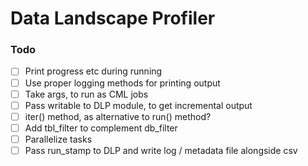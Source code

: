 # Data Landscape Profiler

### Todo
- [ ] Print progress etc during running
- [ ] Use proper logging methods for printing output
- [ ] Take args, to run as CML jobs
- [ ] Pass writable to DLP module, to get incremental output
- [ ] iter() method, as alternative to run() method?
- [ ] Add tbl_filter to complement db_filter
- [ ] Parallelize tasks
- [ ] Pass run_stamp to DLP and write log / metadata file alongside csv